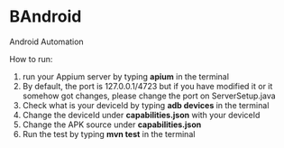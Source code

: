 # BAndroid
Android Automation

How to run:
1. run your Appium server by typing **apium** in the terminal
2. By default, the port is 127.0.0.1/4723 but if you have modified it or it somehow got changes, please change the port on ServerSetup.java
3. Check what is your deviceId by typing **adb devices** in the terminal
4. Change the deviceId under **capabilities.json** with your deviceId
5. Change the APK source under **capabilities.json**
6. Run the test by typing **mvn test** in the terminal
